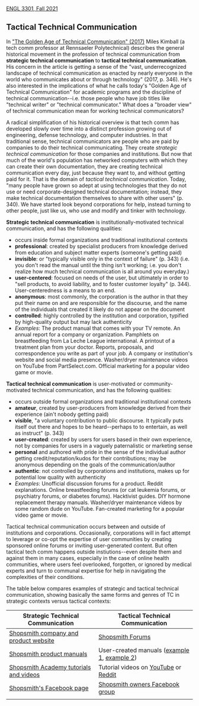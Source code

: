 [ENGL 3301, Fall 2021](../calendar.html)

## Tactical Technical Communication

In ["The Golden Age of Technical Communication" (2017)](https://journals.sagepub.com/doi/10.1177/0047281616641927) Miles Kimball (a tech comm professor at Rennsaeler Polytechnical) describes the general historical movement in the profession of technical communication from **strategic technical communication** to **tactical technical communication**. His concern in the article is getting a sense of the "vast, underrecognized landscape of technical communication as enacted by nearly everyone in the world who communicates about or through technology" (2017, p. 346). He's also interested in the implications of what he calls today's "Golden Age of Technical Communication" for academic programs and the discipline of technical communication--i.e. those people who have job titles like "technical writer" or "technical communicator." What does a "broader view" of technical communication mean for working technical communicators?

A radical simplification of his historical overview is that tech comm has developed slowly over time into a distinct profession growing out of engineering, defense technology, and computer industries. In that traditional sense, technical communicators are people who are paid by companies to do their technical communicating. They create *strategic technical communication* for those companies and institutions. But now that much of the world's population has networked computers with which they can create their own documentation, they are creating technical communication every day, just because they want to, and without getting paid for it. That is the domain of *tactical technical communication*. Today, "many people have grown so adept at using technologies that they do not use or need corporate-designed technical documentation; instead, they make technical documentation themselves to share with other users" (p. 340). We have started look beyond corporations for help, instead turning to other people, just like us, who use and modify and tinker with technology.

**Strategic technical communication** is institutionally-motivated technical communication, and has the following qualities:
- occurs inside formal organizations and traditional institutional contexts
- **professional**: created by specialist producers from knowledge derived from education and subject matter experts (someone's getting paid)
- **invisible**: or "typically visible only in the context of failure" (p. 343) (i.e. you don't read the manual until the thing isn't working; i.e. you don't realize how much technical communication is all around you everyday.)
- **user-centered**: focused on needs of the user, but ultimately in order to "sell products, to avoid liability, and to foster customer loyalty" (p. 344). User-centeredness is a means to an end.
- **anonymous**: most commonly, the corporation is the author in that they put their name on and are responsible for the discourse, and the name of the individuals that created it likely do not appear on the document
- **controlled**: highly controlled by the institution and corporation, typified by high-quality output but may lack authenticity
- *Examples*: The product manual that comes with your TV remote. An annual report for a company or organization. Pamphlets on breastfeeding from La Leche League international. A printout of a treatment plan from your doctor. Reports, proposals, and correspondence you write as part of your job. A company or institution's website and social media presence. Washer/dryer maintenance videos on YouTube from PartSelect.com. Official marketing for a popular video game or movie.

**Tactical technical communication** is user-motivated or community-motivated technical communication, and has the following qualities:
- occurs outside formal organizations and traditional institutional contexts
- **amateur**, created by user-producers from knowledge derived from their experience (ain't nobody getting paid)
- **visible**, "a voluntary contribution to public discourse. It typically puts itself out there and hopes to be heard--perhaps to to entertain, as well as instruct" (p. 343)
- **user-created**: created by users for users based in their own experience, not by companies for users in a vaguely paternalistic or marketing sense
- **personal** and authored with pride in the sense of the individual author getting credit/reputation/kudos for their contributions; may be anonymous depending on the goals of the communication/author
- **authentic**: not controlled by corporations and institutions, makes up for potential low quality with authenticity
- *Examples*: Unofficial discussion forums for a product. Reddit explanations. Online breastfeeding forums (or cat leukemia forums, or psychiatry forums, or diabetes forums). Hacktivist guides. DIY hormone replacement therapy manuals. Washer/dryer maintenance videos by some random dude on YouTube. Fan-created marketing for a popular video game or movie.

Tactical technical communication occurs between and outside of institutions and corporations. Occasionally, corporations will in fact attempt to leverage or co-opt the expertise of user communities by creating sponsored online forums or inviting user-generated content. But often tactical tech comm happens outside instiutions--even despite them and against them in many cases, especially in the case of online health communities, where users feel overlooked, forgotten, or ignored by medical experts and turn to communal expertise for help in navigating the complexities of their conditions.

The table below compares examples of strategic and tactical technical communication, showing basically the same forms and genres of TC in strategic contexts versus tactical contexts:

| Strategic Technical Communication      | Tactical Technical Communication            |
|----------------------------------------|---------------------------------------------|
| [Shopsmith company and product website](https://www.shopsmith.com/aboutus.htm)  | [Shopsmith Forums](https://forum.shopsmith.com/viewtopic.php?f=7&t=24801%5B/url) |
| [Shopsmith product manuals](https://www.shopsmith.com/ownersite/productmanuals.htm) | User-created manuals ([example 1](https://forum.shopsmith.com/viewtopic.php?f=10&t=16113), [example 2](https://forum.shopsmith.com/download/file.php?id=36583)) |
| [Shopsmith Academy tutorials and videos](http://www.shopsmithacademy.com) | Tutorial videos on [YouTube](https://www.youtube.com/watch?v=lcvWJukgUF4&t=3s) or [Reddit](https://www.reddit.com/r/shopsmith/comments/lcvb1h/aligning_the_shopsmith_table/) |
| [Shopsmith's Facebook page](https://www.facebook.com/Shopsmith) | [Shopsmith owners Facebook group](https://www.facebook.com/groups/684461538311971) |
|                                        |                                             |
